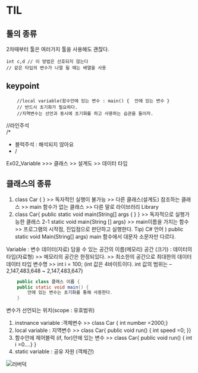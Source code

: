 
# TIL

## 툴의 종류
2차때부터 툴은 여러가지 툴을 사용해도 괜찮다. 


	int c,d // 이 방법은 선호되지 않는다 
	// 같은 타입의 변수가 나열 될 때는 배열을 사용

## keypoint 
		//local variable(함수안에 있는 변수 : main() {  안에 있는 변수 }
		// 반드시 초기화가 필요하다.
        //지역변수는 선언과 동시에 초기화를 하고 사용하는 습관을 들이자.

//라인주석   
/*
 * 블럭주석 : 해석되지 않아요
 * /


Ex02_Variable  >>> 클래스 >> 설계도 >> 데이터 타입

 ## 클래스의 종류
 1. class Car {  }  >> 독자적인 실행이 불가능 >> 다른 클래스(설계도) 참조하는 클래스 >> main 함수가 없는 클래스  >> 
 다른 말로  라이브러리 Library
 2. class Car{ public static void main(String[] args { } } >> 독자적으로 실행가능한 클래스 
 2-1 static void main{String [] args} >> main이름을 가지는 함수 >> 프로그램의 시작점, 진입점으로 판단하고 실행한다.
 Tip)
 C# 언어 ) public static void Main(String[] args) main 함수에서 대문자 소문자만 다르다.
 
Variable : 변수
데이터(자료) 담을 수 있는 공간의 이름(메모리)
공간 (크기) : 데이터의 타입(자료형) >> 메모리의 공간은 한정되있다. >> 최소한의 공간으로  최대한의 데이터 
데이터 타입 변수명 >> int i = 100; (int 값은 4바이트이다. 	int 값의 범위는 –2,147,483,648 ~ 2,147,483,647)


```java
	public class 클래스 이름 {
	public static void main() {
		안에 있는 변수는 초기화를 통해 사용한다.
	}
```
변수가 선언되는 위치(scope : 유효범위)
1. instnance variable :객체변수 >> class Car { int number =2000;}   
2. local variable      : 지역변수 >> class Car{ public void run() { int speed =0;   }}   
3. 함수안에 제어블럭 (if, for)안에 있는 변수 >> class Car{ public void run() { int i =0....} }   
4. static variable    : 공유 자원 (객체간)

![러버덕](https://camo.githubusercontent.com/a123b2c6011765dd07b9b58e40599a0ba15336a9ddd082e85f704781c97baee2/687474703a2f2f6366696c65362e75662e746973746f72792e636f6d2f696d6167652f32343236453634363534334339423435333243374230)

